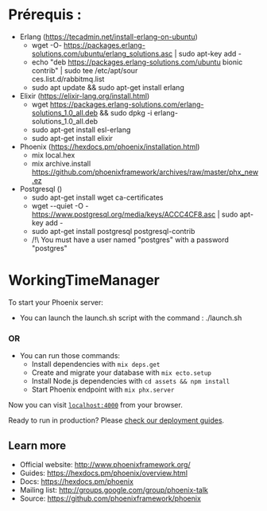 # Prérequis :
 - Erlang (https://tecadmin.net/install-erlang-on-ubuntu)
   - wget -O- https://packages.erlang-solutions.com/ubuntu/erlang_solutions.asc | sudo apt-key add -
   - echo "deb https://packages.erlang-solutions.com/ubuntu bionic contrib" | sudo tee /etc/apt/sour\
ces.list.d/rabbitmq.list
   - sudo apt update && sudo apt-get install erlang
 - Elixir (https://elixir-lang.org/install.html)
   - wget https://packages.erlang-solutions.com/erlang-solutions_1.0_all.deb && sudo dpkg -i erlang-\
solutions_1.0_all.deb
   - sudo apt-get install esl-erlang
   - sudo apt-get install elixir
 - Phoenix (https://hexdocs.pm/phoenix/installation.html)
   - mix local.hex
   - mix archive.install https://github.com/phoenixframework/archives/raw/master/phx_new.ez
 - Postgresql ()
   - sudo apt-get install wget ca-certificates
   - wget --quiet -O - https://www.postgresql.org/media/keys/ACCC4CF8.asc | sudo apt-key add -
   - sudo apt-get install postgresql postgresql-contrib
   - /!\ You must have a user named "postgres" with a password "postgres"

# WorkingTimeManager

To start your Phoenix server:

  - You can launch the launch.sh script with the command : ./launch.sh
  ### OR
  - You can run those commands:
    * Install dependencies with `mix deps.get`
    * Create and migrate your database with `mix ecto.setup`
    * Install Node.js dependencies with `cd assets && npm install`
    * Start Phoenix endpoint with `mix phx.server`

Now you can visit [`localhost:4000`](http://localhost:4000) from your browser.

Ready to run in production? Please [check our deployment guides](https://hexdocs.pm/phoenix/deployment.html).

## Learn more

  * Official website: http://www.phoenixframework.org/
  * Guides: https://hexdocs.pm/phoenix/overview.html
  * Docs: https://hexdocs.pm/phoenix
  * Mailing list: http://groups.google.com/group/phoenix-talk
  * Source: https://github.com/phoenixframework/phoenix
